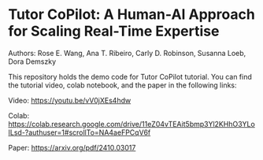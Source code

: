 # Tutor CoPilot: A Human-AI Approach for Scaling Real-Time Expertise

Authors: Rose E. Wang, Ana T. Ribeiro, Carly D. Robinson, Susanna Loeb, Dora Demszky

This repository holds the demo code for Tutor CoPilot tutorial. You can find the tutorial video, colab notebook, and the paper in the following links:

Video: https://youtu.be/vV0jXEs4hdw

Colab: https://colab.research.google.com/drive/11eZ04vTEAit5bmp3Yl2KHhO3YLoILsd-?authuser=1#scrollTo=NA4aeFPCqV6f

Paper: https://arxiv.org/pdf/2410.03017
